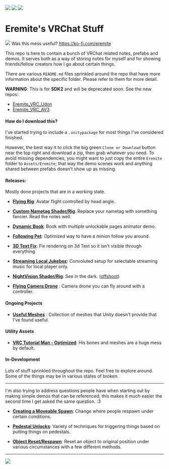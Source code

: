 ![](https://forthebadge.com/images/badges/contains-technical-debt.svg) ![](https://forthebadge.com/images/badges/60-percent-of-the-time-works-every-time.svg) ![](https://forthebadge.com/images/badges/fuck-it-ship-it.svg)

# Eremite's VRChat Stuff

![](https://i.imgur.com/FO5AyXY.png) Was this mess useful? https://ko-fi.com/eremite

This repo is here to contain a bunch of VRChat related notes, prefabs and demos.  It serves both as a way of storing notes for myself and for showing friends/fellow creators how I go about certain things.

There are various `README.md` files sprinkled around the repo that have more information about the specific folder.  Please refer to them for more detail.

**WARNING**: This is for **SDK2** and will be deprecated soon.  See the new repos:
 * [Eremite_VRC_Udon](https://github.com/Erumite/Eremite_VRC_Udon)
 * [Eremite_VRC_AV3](https://github.com/Erumite/Eremite_VRC_AV3)

#### How do I download this?
I've started trying to include a `.unitypackage` for most things I've considered finished.  

However, the best way it to click the big green `Clone or Download` button near the top right and download a zip, then grab whatever you need.  To avoid missing dependencies, you might want to just copy the entire `Eremite` folder to `Assets/Eremite`; that way the demo scenes work and anything shared between prefabs doesn't show up as missing.

#### Releases:
Mostly done projects that are in a working state.
* **[Flying Rig](Assets/Eremite/AvatarPrefabs/FlyingRig/)**: Avatar flight controlled by head angle.

* **[Custom Nametag Shader/Rig](Assets/Eremite/Shaders/CustomNametag/)**: Replace your nametag with something fancier. Read the notes well.

* **[Dynamic Book](Assets/Eremite/WorldObjects/DynamicBook)**: Book with multiple unlockable pages animator demo.

* **[Following Pet](Assets/Eremite/AvatarPrefabs/Following%20Pet)**: Optimized way to have a minion follow you around.

* **[3D Text Fix](Assets/Eremite/Optimizations/3D-Text-Fix)**: Fix rendering on 3d Text so it isn't visible through everything.

* **[Streaming Local Jukebox](Assets/Eremite/Optimizations/Streaming_Local_Jukebox)**: Convoluted setup for selectable streaming music for local player only.

* **[NightVision Shader/Rig](Assets/Eremite/Shaders/NightVision)**: See in the dark. ([offshoot](Assets/Eremite/Shaders/AntiMigraine_Light_Limiter))

* **[Flying Camera Drone](Assets/Eremite/WorldObjects/FlyingDrone)** : Camera drone you can fly around with a controller.
#### Ongoing Projects
* **[Useful Meshes](Assets/Eremite/MeshTricks)** : Collection of meshes that Unity doesn't provide that I've found useful.

#### Utility Assets
* **[VRC Tutorial Man - Optimized](Assets/Eremite/_DemoUtility/VRCMan_Optimized)**: His bones and meshes are a huge mess by default.

#### In-Development
Lots of stuff sprinkled throughout the repo.  Feel free to explore around.  Some of the things may be in various states of broken.

---

I'm also trying to address questions people have when starting out by making simple demos that can be referenced; this makes it much easier the second time I get asked the same question. :3

* **[Creating a Moveable Spawn](Assets/Eremite/VRCAPITricks/MovableSpawn)**: Change where people respawn under certain conditions.

* **[Pedestal Unlocks](Assets/Eremite/VRCAPITricks/Pedestal-Unlocks)**: Variety of techniques for triggering things based on putting things on pedestals.

* **[Object Reset/Respawn](Assets/Eremite/VRCAPITricks/Object_Reset-Respawn)**: Reset an object to original position under various circumstances with a few different methods.

---

![](https://i.imgur.com/aKchYhg.png)
